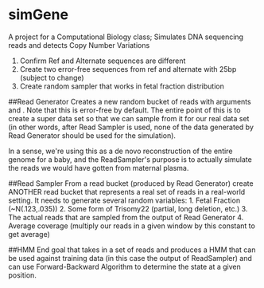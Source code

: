 # simGene
A project for a Computational Biology class; Simulates DNA sequencing reads and detects Copy Number Variations

1. Confirm Ref and Alternate sequences are different
2. Create two error-free sequences from ref and alternate with 25bp (subject to change)
3. Create random sampler that works in fetal fraction distribution

##Read Generator
Creates a new random bucket of reads with arguments <genome sequence> and <coverage>.
Note that this is error-free by default. The entire point of this is to create a super data set
so that we can sample from it for our real data set (in other words, after Read Sampler is used,
none of the data generated by Read Generator should be used for the simulation).

In a sense, we're using this as a de novo reconstruction of the entire genome for a baby, and
the ReadSampler's purpose is to actually simulate the reads we would have gotten from maternal
plasma.

##Read Sampler 
From a read bucket (produced by Read Generator) create ANOTHER read bucket that represents
a real set of reads in a real-world setting. It needs to generate several random variables:
    1. Fetal Fraction (~N(.123,.035))
    2. Some form of Trisomy22 (partial, long deletion, etc.)
    3. The actual reads that are sampled from the output of Read Generator
    4. Average coverage (multiply our reads in a given window by this constant to get average)

##HMM 
End goal that takes in a set of reads and produces a HMM that can be used against training data 
(in this case the output of ReadSampler) and can use Forward-Backward Algorithm to determine the
state at a given position.


